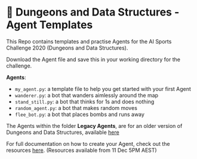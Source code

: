 # 🐉 Dungeons and Data Structures - Agent Templates
This Repo contains templates and practise Agents for the AI Sports Challenge 2020 (Dungeons and Data Structures).

Download the Agent file and save this in your working directory for the challenge.

**Agents**:
- `my_agent.py`: a template file to help you get started with your first Agent
- `wanderer.py`: a bot that wanders aimlessly around the map
- `stand_still.py`: a bot that thinks for 1s and does nothing
- `random_agent.py`: a bot that makes random moves
- `flee_bot.py`: a bot that places bombs and runs away

The Agents within the folder **Legacy Agents**, are for an older version of Dungeons and Data Structures, available [here](https://colab.research.google.com/drive/1M5-V9GR6FDWA8DrtK31HcHlCaPmw8rA6?usp=sharing)

For full documentation on how to create your Agent, check out the resources [here](https://bit.ly/aisportschallenge). (Resources available from 11 Dec 5PM AEST)
